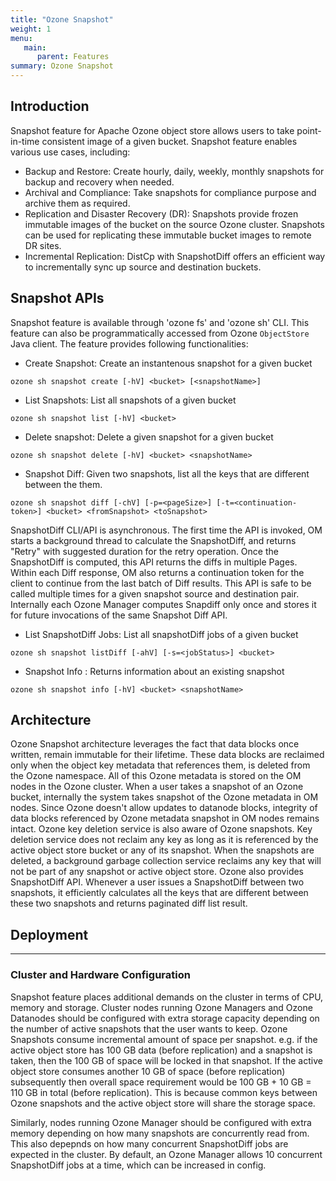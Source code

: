 ```yaml
---
title: "Ozone Snapshot"
weight: 1
menu:
   main:
      parent: Features
summary: Ozone Snapshot
---
```

<!---
  Licensed to the Apache Software Foundation (ASF) under one or more
  contributor license agreements.  See the NOTICE file distributed with
  this work for additional information regarding copyright ownership.
  The ASF licenses this file to You under the Apache License, Version 2.0
  (the "License"); you may not use this file except in compliance with
  the License.  You may obtain a copy of the License at

      http://www.apache.org/licenses/LICENSE-2.0

  Unless required by applicable law or agreed to in writing, software
  distributed under the License is distributed on an "AS IS" BASIS,
  WITHOUT WARRANTIES OR CONDITIONS OF ANY KIND, either express or implied.
  See the License for the specific language governing permissions and
  limitations under the License.
-->

## Introduction

Snapshot feature for Apache Ozone object store allows users to take point-in-time consistent image of a given bucket. Snapshot feature enables various use cases, including:
 * Backup and Restore: Create hourly, daily, weekly, monthly snapshots for backup and recovery when needed.
 * Archival and Compliance: Take snapshots for compliance purpose and archive them as required.
 * Replication and Disaster Recovery (DR): Snapshots provide frozen immutable images of the bucket on the source Ozone cluster. Snapshots can be used for replicating these immutable bucket images to remote DR sites.
 * Incremental Replication: DistCp with SnapshotDiff offers an efficient way to incrementally sync up source and destination buckets.

## Snapshot APIs

Snapshot feature is available through 'ozone fs' and 'ozone sh' CLI. This feature can also be programmatically accessed from Ozone `ObjectStore` Java client. The feature provides following functionalities:
* Create Snapshot: Create an instantenous snapshot for a given bucket
```shell
ozone sh snapshot create [-hV] <bucket> [<snapshotName>]
```
* List Snapshots: List all snapshots of a given bucket
```shell
ozone sh snapshot list [-hV] <bucket>
```
* Delete snapshot: Delete a given snapshot for a given bucket
```shell
ozone sh snapshot delete [-hV] <bucket> <snapshotName>
```
* Snapshot Diff: Given two snapshots, list all the keys that are different between the them.
```shell
ozone sh snapshot diff [-chV] [-p=<pageSize>] [-t=<continuation-token>] <bucket> <fromSnapshot> <toSnapshot>
```
SnapshotDiff CLI/API is asynchronous. The first time the API is invoked, OM starts a background thread to calculate the SnapshotDiff, and returns "Retry" with suggested duration for the retry operation. Once the SnapshotDiff is computed, this API returns the diffs in multiple Pages. Within each Diff response, OM also returns a continuation token for the client to continue from the last batch of Diff results.  This API is safe to be called multiple times for a given snapshot source and destination pair. Internally each Ozone Manager computes Snapdiff only once and stores it for future invocations of the same Snapshot Diff API.

* List SnapshotDiff Jobs: List all snapshotDiff jobs of a given bucket 
```shell
ozone sh snapshot listDiff [-ahV] [-s=<jobStatus>] <bucket>
```

* Snapshot Info : Returns information about an existing snapshot
```shell
ozone sh snapshot info [-hV] <bucket> <snapshotName>
```

## Architecture

Ozone Snapshot architecture leverages the fact that data blocks once written, remain immutable for their lifetime. These data blocks are reclaimed only when the object key metadata that references them, is deleted from the Ozone namespace. All of this Ozone metadata is stored on the OM nodes in the Ozone cluster. When a user takes a snapshot of an Ozone bucket, internally the system takes snapshot of the Ozone metadata in OM nodes. Since Ozone doesn't allow updates to datanode blocks, integrity of data blocks referenced by Ozone metadata snapshot in OM nodes remains intact. Ozone key deletion service is also aware of Ozone snapshots.  Key deletion service does not reclaim any key as long as it is referenced by the active object store bucket or any of its snapshot. When the snapshots are deleted, a background garbage collection service reclaims any key that will not be part of any snapshot or active object store.
Ozone also provides SnapshotDiff API. Whenever a user issues a SnapshotDiff between two snapshots, it efficiently calculates all the keys that are different between these two snapshots and returns paginated diff list result.

## Deployment
----------
### Cluster and Hardware Configuration

Snapshot feature places additional demands on the cluster in terms of CPU, memory and storage. Cluster nodes running Ozone Managers and Ozone Datanodes should be configured with extra storage capacity depending on the number of active snapshots that the user wants to keep. Ozone Snapshots consume incremental amount of space per snapshot. e.g. if the active object store has 100 GB data (before replication) and a snapshot is taken, then the 100 GB of space will be locked in that snapshot. If the active object store consumes another 10 GB of space (before replication) subsequently then overall space requirement would be 100 GB + 10 GB = 110 GB in total (before replication). This is because common keys between Ozone snapshots and the active object store will share the storage space.

Similarly, nodes running Ozone Manager should be configured with extra memory depending on how many snapshots are concurrently read from. This also depepnds on how many concurrent SnapshotDiff jobs are expected in the cluster. By default, an Ozone Manager allows 10 concurrent SnapshotDiff jobs at a time, which can be increased in config.


